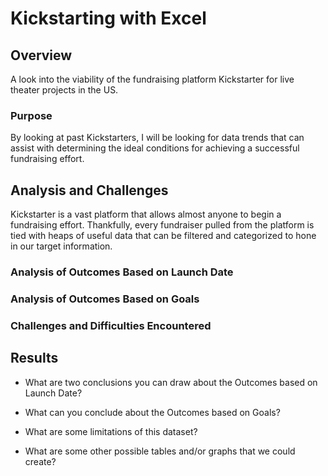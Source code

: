 # Kickstarting with Excel

## Overview
A look into the viability of the fundraising platform Kickstarter for live theater projects in the US.

### Purpose
By looking at past Kickstarters, I will be looking for data trends that can assist with determining the ideal conditions for achieving a successful fundraising effort.

## Analysis and Challenges
Kickstarter is a vast platform that allows almost anyone to begin a fundraising effort.
Thankfully, every fundraiser pulled from the platform is tied with heaps of useful data that can be filtered and categorized to hone in our target information.



### Analysis of Outcomes Based on Launch Date

### Analysis of Outcomes Based on Goals

### Challenges and Difficulties Encountered

## Results

- What are two conclusions you can draw about the Outcomes based on Launch Date?

- What can you conclude about the Outcomes based on Goals?

- What are some limitations of this dataset?

- What are some other possible tables and/or graphs that we could create?
